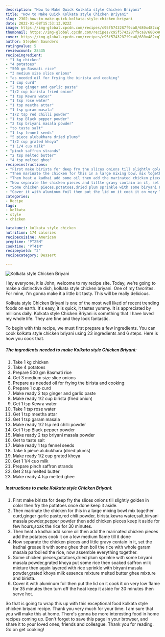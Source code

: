 ```yaml
---
description: "How to Make Quick Kolkata style Chicken Briyani"
title: "How to Make Quick Kolkata style Chicken Briyani"
slug: 2302-how-to-make-quick-kolkata-style-chicken-briyani
date: 2022-01-08T15:53:13.922Z
image: https://img-global.cpcdn.com/recipes/c95f5743287f9ca8/680x482cq70/kolkata-style-chicken-briyani-recipe-main-photo.jpg
thumbnail: https://img-global.cpcdn.com/recipes/c95f5743287f9ca8/680x482cq70/kolkata-style-chicken-briyani-recipe-main-photo.jpg
cover: https://img-global.cpcdn.com/recipes/c95f5743287f9ca8/680x482cq70/kolkata-style-chicken-briyani-recipe-main-photo.jpg
author: Stephen Saunders
ratingvalue: 5
reviewcount: 28435
recipeingredient:
- "1 kg chicken"
- "4 potatoes"
- "500 gm Basmati rice"
- "3 medium size slice onions"
- "as needed oil for frying the birista and cooking"
- "1 cup curd"
- "2 tsp ginger and garlic paste"
- "1/2 cup birista fried onion"
- "1 tsp Kewra water"
- "1 tsp rose water"
- "1 tsp meetha attar"
- "1 tsp garam masala"
- "1/2 tsp red chilli powder"
- "1 tsp Black pepper powder"
- "2 tsp briyani masala powder"
- "to taste salt"
- "1 tsp fennel seeds"
- "5 piece alubukhara dried plums"
- "1/2 cup grated khoya"
- "1 1/4 cuo milk"
- "pinch saffron strands"
- "2 tsp melted butter"
- "4 tsp melted ghee"
recipeinstructions:
- "First make birista for deep fry the slices onions till slightly golden in color then fry the potatoes once done keep it aside."
- "Then marinate the chicken for this in a large mixing bowl mix together curd,ginger garlic paste,red chili powder, birista,kewra water,salt,biryani masala powder,pepper powder then add chicken pieces keep it aside for few hours,soak the rice for 30 minutes."
- "Then heat a kadhai add some oil then add the marinated chicken pieces add the potatoes cook it on a low medium flame till it done"
- "Now separate the chicken pieces and little gravy contain in it, set the kadhai grease it with some ghee then boil the rice with whole garam masala parboiled the rice, now assemble everything together."
- "Some chicken pieces,potatoes,dried plum sprinkle with some biryani masala powder,grated khoya put some rice then soaked saffron milk mixture then again layered with rice sprinkle with biryani masala powder,grated khoya milk essence mixture melted butter ghee mixture and birista."
- "Cover it with aluminum foil then put the lid on it cook it on very low flame for 35 minutes then turn off the heat keep it aside for 30 minutes then serve hot."
categories:
- Recipe
tags:
- kolkata
- style
- chicken

katakunci: kolkata style chicken 
nutrition: 174 calories
recipecuisine: American
preptime: "PT25M"
cooktime: "PT41M"
recipeyield: "2"
recipecategory: Dessert

---
```



![Kolkata style Chicken Briyani](https://img-global.cpcdn.com/recipes/c95f5743287f9ca8/680x482cq70/kolkata-style-chicken-briyani-recipe-main-photo.jpg)

Hey everyone, it is John, welcome to my recipe site. Today, we're going to make a distinctive dish, kolkata style chicken briyani. One of my favorites. For mine, I'm gonna make it a little bit tasty. This will be really delicious.

Kolkata style Chicken Briyani is one of the most well liked of recent trending foods on earth. It's easy, it is quick, it tastes yummy. It is appreciated by millions daily. Kolkata style Chicken Briyani is something that I have loved my whole life. They are fine and they look fantastic.




To begin with this recipe, we must first prepare a few ingredients. You can cook kolkata style chicken briyani using 23 ingredients and 6 steps. Here is how you cook that.

<!--inarticleads1-->

##### The ingredients needed to make Kolkata style Chicken Briyani:

1. Take 1 kg chicken
1. Take 4 potatoes
1. Prepare 500 gm Basmati rice
1. Get 3 medium size slice onions
1. Prepare as needed oil for frying the birista and cooking
1. Prepare 1 cup curd
1. Make ready 2 tsp ginger and garlic paste
1. Make ready 1/2 cup birista (fried onion)
1. Get 1 tsp Kewra water
1. Take 1 tsp rose water
1. Get 1 tsp meetha attar
1. Get 1 tsp garam masala
1. Make ready 1/2 tsp red chilli powder
1. Get 1 tsp Black pepper powder
1. Make ready 2 tsp briyani masala powder
1. Get to taste salt
1. Make ready 1 tsp fennel seeds
1. Take 5 piece alubukhara (dried plums)
1. Make ready 1/2 cup grated khoya
1. Get 1 1/4 cuo milk
1. Prepare pinch saffron strands
1. Get 2 tsp melted butter
1. Make ready 4 tsp melted ghee




<!--inarticleads2-->

##### Instructions to make Kolkata style Chicken Briyani:

1. First make birista for deep fry the slices onions till slightly golden in color then fry the potatoes once done keep it aside.
1. Then marinate the chicken for this in a large mixing bowl mix together curd,ginger garlic paste,red chili powder, birista,kewra water,salt,biryani masala powder,pepper powder then add chicken pieces keep it aside for few hours,soak the rice for 30 minutes.
1. Then heat a kadhai add some oil then add the marinated chicken pieces add the potatoes cook it on a low medium flame till it done
1. Now separate the chicken pieces and little gravy contain in it, set the kadhai grease it with some ghee then boil the rice with whole garam masala parboiled the rice, now assemble everything together.
1. Some chicken pieces,potatoes,dried plum sprinkle with some biryani masala powder,grated khoya put some rice then soaked saffron milk mixture then again layered with rice sprinkle with biryani masala powder,grated khoya milk essence mixture melted butter ghee mixture and birista.
1. Cover it with aluminum foil then put the lid on it cook it on very low flame for 35 minutes then turn off the heat keep it aside for 30 minutes then serve hot.




So that is going to wrap this up with this exceptional food kolkata style chicken briyani recipe. Thank you very much for your time. I am sure that you will make this at home. There's gonna be more interesting food in home recipes coming up. Don't forget to save this page in your browser, and share it to your loved ones, friends and colleague. Thank you for reading. Go on get cooking!
